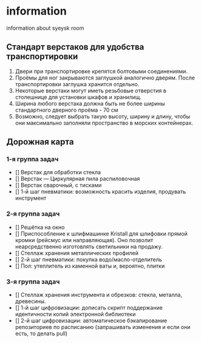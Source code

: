 # information
information about syeysk room

## Стандарт верстаков для удобства транспортировки

1. Двери при транспортировке крепятся болтовыми соединениями.
2. Проёмы для ног закрываются заглушкой аналогично дверям. После транспортировки заглушка хранится отдельно.
3. Некоторые верстаки могут иметь резьбовые отверстия в столешнице для установки шкафов и хранилищ.
4. Ширина любого верстака должна быть не более ширины стандартного дверного проёма - 70 см
5. Возможно, следует выбрать такую высоту, ширину и длину, чтобы они максимально заполняли пространство в морских контейнерах.

## Дорожная карта

### 1-я группа задач

- [] Верстак для обработки стекла
- [] Верстак — Циркулярная пила распиловочная
- [] Верстак сварочный, с тисками
- [] 1-й шаг пневматики: возможность красить изделия, продувать инструмент

### 2-я группа задач

- [] Решётка на окно
- [] Приспособление к шлифмашинке Kristall для шлифовки прямой кромки (рейсмус или направляющая). Оно позволит неарсредственно изготовлять светильники на продажу.
- [] Стеллаж хранения металлических профилей
- [] 2-й шаг пневматики: покупка водо/масло-отделитель
- [] Пол: утеплитель из каменной ваты и, вероятно, плитки

### 3-я группа задач

- [] Стеллаж хранения инструмента и обрезков: стекла, металла, древесины.
- [] 1-й шаг цифровизации: дописать скрипт поддержание идентичности копий электронной библиотеки
- [] 2-й шаг цифровизации: автоматическое бэкапирование репозиториев по расписанию (запрашивать изменения и если они есть, то делать pull)
